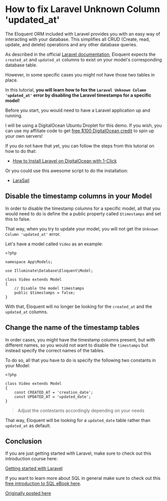 # How to fix Laravel Unknown Column 'updated_at'

The Eloquent ORM included with Laravel provides you with an easy way of interacting with your database. This simplifies all CRUD (Create, read, update, and delete) operations and any other database queries.

As described in the official [Laravel documentation](https://laravel.com/docs/8.x/eloquent#defining-models), Eloquent expects the `created_at` and `updated_at` columns to exist on your model's corresponding database table.

However, in some specific cases you might not have those two tables in place.

In this tutorial, **you will learn how to fox the `Laravel Unknown Column 'updated_at'` error by disabling the Laravel timestamps for a specific model**!

Before you start, you would need to have a Laravel application up and running.

I will be using a DigitalOcean Ubuntu Droplet for this demo. If you wish, you can use my affiliate code to get [free $100 DigitalOcean credit](https://m.do.co/c/2a9bba940f39) to spin up your own servers!

If you do not have that yet, you can follow the steps from this tutorial on how to do that:

* [How to Install Laravel on DigitalOcean with 1-Click](https://devdojo.com/bobbyiliev/how-to-install-laravel-on-digitalocean-with-1-click)

Or you could use this awesome script to do the installation:

* [LaraSail](https://devdojo.com/episode/laravel-on-digital-ocean-with-larasail)

## Disable the timestamp columns in your Model

In order to disable the timestamp columns for a specific model, all that you would need to do is define the a public property called `$timestamps` and set this to false. 

That way, when you try to update your model, you will not get the `Unknown Column 'updated_at'` error.

Let's have a model called `Video` as an example:

```
<?php

namespace App\Models;

use Illuminate\Database\Eloquent\Model;

class Video extends Model
{
    // Disable the model timestamps
    public $timestamps = false;
}
```

With that, Eloquent will no longer be looking for the `created_at` and the `updated_at` columns.

## Change the name of the timestamp tables

In order cases, you might have the timestamp columns present, but with different names, so you would not want to disable the `timestamps` but instead specify the correct names of the tables.

To do so, all that you have to do is specify the following two constants in your Model:

```
<?php

class Video extends Model
{
    const CREATED_AT = 'creation_date';
    const UPDATED_AT = 'updated_date';
}
```

> Adjust the contestants accordingly depending on your needs

That way, Eloquent will be looking for a `updated_date` table rather than `updated_at` as default. 

## Conclusion

If you are just getting started with Laravel, make sure to check out this introduction course here:

[Getting started with Laravel](https://devdojo.com/course/laravel-7-basics)

If you want to learn more about SQL in general make sure to check out this [free introduction to SQL eBook here](https://github.com/bobbyiliev/introduction-to-sql).

[Originally posted here](https://devdojo.com/bobbyiliev/how-to-fix-laravel-unknown-column-updated-at)